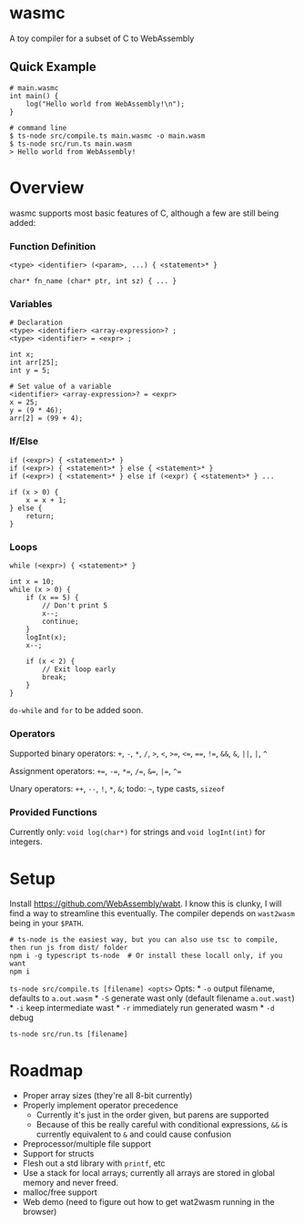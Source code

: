 # wasmc
A toy compiler for a subset of C to WebAssembly

## Quick Example

```
# main.wasmc
int main() {
    log("Hello world from WebAssembly!\n");
}
```

```
# command line
$ ts-node src/compile.ts main.wasmc -o main.wasm
$ ts-node src/run.ts main.wasm
> Hello world from WebAssembly!
```

# Overview

wasmc supports most basic features of C, although a few are still being added:

### Function Definition

```
<type> <identifier> (<param>, ...) { <statement>* }

char* fn_name (char* ptr, int sz) { ... }
```

### Variables
```
# Declaration
<type> <identifier> <array-expression>? ;
<type> <identifier> = <expr> ;

int x;
int arr[25];
int y = 5;

# Set value of a variable
<identifier> <array-expression>? = <expr>
x = 25;
y = (9 * 46);
arr[2] = (99 + 4);
```

### If/Else
```
if (<expr>) { <statement>* }
if (<expr>) { <statement>* } else { <statement>* }
if (<expr>) { <statement>* } else if (<expr) { <statement>* } ...

if (x > 0) {
    x = x + 1;
} else {
    return;
}
```

### Loops
```
while (<expr>) { <statement>* }

int x = 10;
while (x > 0) {
    if (x == 5) {
        // Don't print 5
        x--;
        continue;
    }
    logInt(x);
    x--;

    if (x < 2) {
        // Exit loop early
        break;
    }
}
```

`do-while` and `for` to be added soon.

### Operators

Supported binary operators: `+`, `-`, `*`, `/`, `>`, `<`, `>=`, `<=`, `==`, `!=`, `&&`, `&`, `||`, `|`, `^`

Assignment operators: `+=`, `-=`, `*=`, `/=`, `&=`, `|=`, `^=`

Unary operators: `++`, `--`, `!`, `*`, `&`; todo: `~`, type casts, `sizeof`

### Provided Functions

Currently only: `void log(char*)` for strings and `void logInt(int)` for integers.

# Setup

Install https://github.com/WebAssembly/wabt.
I know this is clunky, I will find a way to streamline this eventually.
The compiler depends on `wast2wasm` being in your `$PATH`.

```
# ts-node is the easiest way, but you can also use tsc to compile, then run js from dist/ folder
npm i -g typescript ts-node  # Or install these locall only, if you want
npm i
```

`ts-node src/compile.ts [filename] <opts>`
Opts:
    * `-o` output filename, defaults to `a.out.wasm`
    * `-S` generate wast only (default filename `a.out.wast`)
    * `-i` keep intermediate wast
    * `-r` immediately run generated wasm
    * `-d` debug

`ts-node src/run.ts [filename]`

# Roadmap

* Proper array sizes (they're all 8-bit currently)
* Properly implement operator precedence
  - Currently it's just in the order given, but parens are supported
  - Because of this be really careful with conditional expressions, `&&` is currently equivalent to `&`
    and could cause confusion
* Preprocessor/multiple file support
* Support for structs
* Flesh out a std library with `printf`, etc
* Use a stack for local arrays; currently all arrays are stored in global memory and never freed.
* malloc/free support
* Web demo (need to figure out how to get wat2wasm running in the browser)
